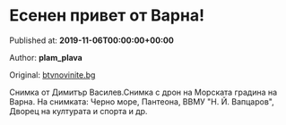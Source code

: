
# Есенен привет от Варна!

Published at: **2019-11-06T00:00:00+00:00**

Author: **plam_plava**

Original: [btvnovinite.bg](https://btvnovinite.bg/az-reporterut/priroda/esenen-privet-ot-varna_536992.html)

Снимка от Димитър Василев.Снимка с дрон на Морската градина на Варна. На снимката: Черно море, Пантеона, ВВМУ "Н. Й. Вапцаров", Дворец на културата и спорта и др.
